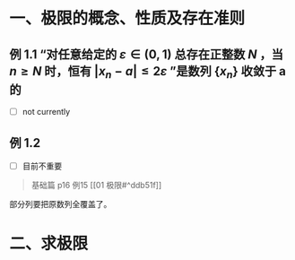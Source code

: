 # 一、极限的概念、性质及存在准则

## 例 1.1 “对任意给定的 $\varepsilon \in(0,1)$ 总存在正整数 $N$ ，当 $n≥N$ 时，恒有 $|x_n-a|≤2\varepsilon$ ”是数列 $\{x_n\}$ 收敛于 a 的

- [ ] not currently

## 例 1.2 

- [ ] 目前不重要

> 基础篇 p16 例15
> [[01 极限#^ddb51f]]

部分列要把原数列全覆盖了。

# 二、求极限

